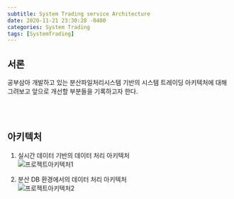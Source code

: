 ```yaml
---
subtitle: System Trading service Architecture
date: 2020-11-21 23:30:28 -0400
categories: System Trading 
tags: [SystemTrading]
---
```


## 서론
공부삼아 개발하고 있는 분산파일처리시스템 기반의 시스템 트레이딩 아키텍처에 대해 그려보고 앞으로 개선할 부분들을 기록하고자 한다.

<br><br>

## 아키텍처

1. 실시간 데이터 기반의 데이터 처리 아키텍처 <br>
![프로젝트아키텍처1](https://junstar17.github.io/img/프로젝트아키텍처1.png)


2. 분산 DB 환경에서의 데이터 처리 아키텍처<br>
![프로젝트아키텍처2](https://junstar17.github.io/img/프로젝트아키텍처2.png)





